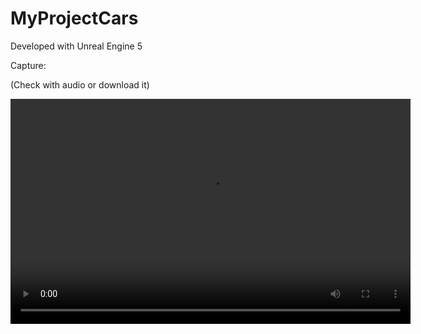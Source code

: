 # MyProjectCars

Developed with Unreal Engine 5

Capture:

(Check with audio or download it)

<video width="640" height="360" controls>
  <source src="Docs/MyProjectCars_Capture.mp4" type="video/mp4">
</video>